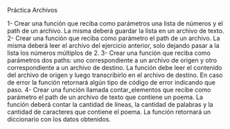 Práctica Archivos

1- Crear una función que reciba como parámetros una lista de números y el path de un archivo. La misma deberá guardar la lista en un archivo de texto.
2- Crear una función que reciba como parámetro el path de un archivo. La misma deberá leer el archivo del ejercicio anterior, solo dejando pasar a la lista los números múltiplos de 2.
3- Crear una función que reciba como parámetros dos paths: uno correspondiente a un archivo de origen y otro correspondiente a un archivo de destino. La función debe leer el contenido del archivo de origen y luego transcribirlo en el archivo de destino. En caso de error la función retornará algún tipo de código de error indicando que paso.
4- Crear una función llamada contar_elementos que recibe como parámetro el path de un archivo de texto que contiene un poema. La función deberá contar la cantidad de líneas, la cantidad de palabras y la cantidad de caracteres que contiene el poema. La función retornará un diccionario con los datos obtenidos.
